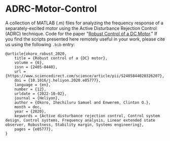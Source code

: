 # ADRC-Motor-Control
A collection of MATLAB (.m) files for analyzing the frequency response of a separately-excited motor using the Active Disturbance Rejection Control (ADRC) technique. Code for the paper "[Robust Control of a DC Motor](https://www.sciencedirect.com/science/article/pii/S2405844020326207)." If you find the scripts presented here remotely useful in your work, please cite us using the following `.bib` entry:

```
@article{okoro_robust_2020,
	title = {Robust control of a {DC} motor},
	volume = {6},
	issn = {2405-8440},
	url = {https://www.sciencedirect.com/science/article/pii/S2405844020326207},
	doi = {10.1016/j.heliyon.2020.e05777},
	language = {en},
	number = {12},
	urldate = {2022-10-02},
	journal = {Heliyon},
	author = {Okoro, Ihechiluru Samuel and Enwerem, Clinton O.},
	month = dec,
	year = {2020},
	keywords = {Active disturbance rejection control, Control system design, Control systems, Frequency analysis, Linear extended state observer, Robustness, Stability margin, Systems engineering},
	pages = {e05777},
}
```
